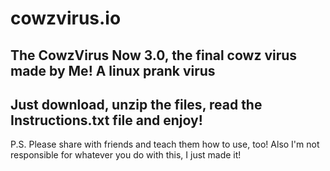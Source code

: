 # cowzvirus.io
The CowzVirus Now 3.0, the final cowz virus made by Me! A linux prank virus
--------------
Just download, unzip the files, read the Instructions.txt file and enjoy!
--------------
P.S. Please share with friends and teach them how to use, too! Also I'm not responsible for whatever you do with this,
I just made it!
